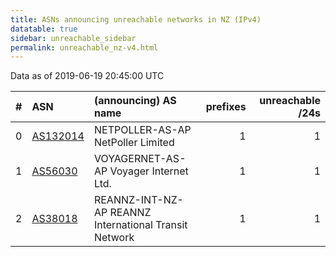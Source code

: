 ```yaml
---
title: ASNs announcing unreachable networks in NZ (IPv4)
datatable: true
sidebar: unreachable_sidebar
permalink: unreachable_nz-v4.html
---
```


Data as of 2019-06-19 20:45:00 UTC


<div class="datatable-begin"></div>

|   # | ASN                                      | (announcing) AS name                                  |   prefixes |   unreachable /24s |
|----:|:-----------------------------------------|:------------------------------------------------------|-----------:|-------------------:|
|   0 | [AS132014](unreachable_AS132014-v4.html) | NETPOLLER-AS-AP NetPoller Limited                     |          1 |                  1 |
|   1 | [AS56030](unreachable_AS56030-v4.html)   | VOYAGERNET-AS-AP Voyager Internet Ltd.                |          1 |                  1 |
|   2 | [AS38018](unreachable_AS38018-v4.html)   | REANNZ-INT-NZ-AP REANNZ International Transit Network |          1 |                  1 |

<div class="datatable-end"></div>